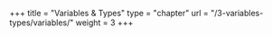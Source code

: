 +++
title = "Variables & Types"
type = "chapter"
url = "/3-variables-types/variables/"
weight = 3
+++


